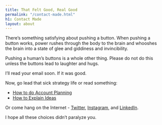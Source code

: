 ```yaml
---
title: That Felt Good, Real Good
permalink: "/contact-made.html"
h1: Contact Made
layout: about
---
```


There’s something satisfying about pushing a button. When pushing a button works, power rushes through the body to the brain and whooshes the brain into a state of glee and giddiness and invincibility.

Pushing a human’s buttons is a whole other thing. Please do not do this unless the buttons lead to laughter and hugs.

I’ll read your email soon. If it was good.

Now, go lead that sick strategy life or read something:
- [How to do Account Planning](how-to-do-account-planning-a-simple-approach/)
- [How to Explain Ideas](how-to-explain-an-idea/)


Or come hang on the Internet - [Twitter](http://www.twitter.com/markpollard), [Instagram](http://instagram.com/markpollard), and [LinkedIn](https://www.linkedin.com/company-beta/2559165/).

I hope all these choices didn’t paralyze you.
